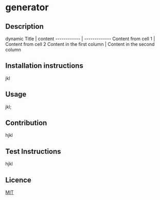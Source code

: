 # generator 
  ## Description
  dynamic 
  Title | content
------------ | -------------
Content from cell 1 | Content from cell 2
Content in the first column | Content in the second column
  ## Installation instructions
  jkl 
  ## Usage
   jkl; 
  ## Contribution
   hjkl  
  ## Test Instructions
   hjkl
  ## Licence
   [MIT](https://choosealicense.com/licenses/mit/)
  
  
